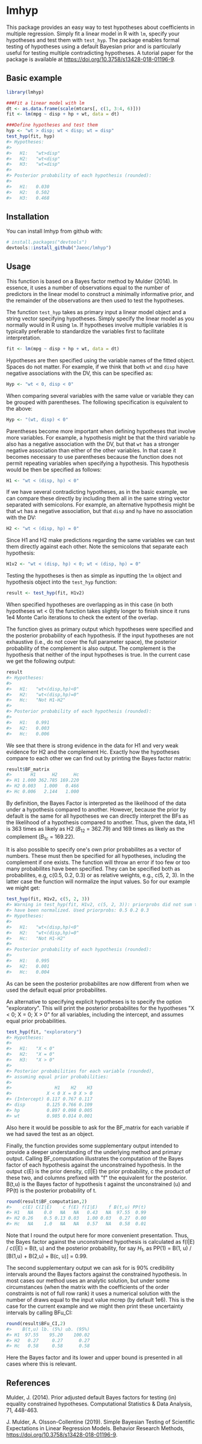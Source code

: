 
<!-- README.md is generated from README.Rmd. Please edit that file -->
lmhyp
=====

This package provides an easy way to test hypotheses about coefficients in multiple regression. Simply fit a linear model in R with `lm`, specify your hypotheses and test them with `test_hyp`. The package enables formal testing of hypotheses using a default Bayesian prior and is particularly useful for testing multiple contradicting hypotheses. A tutorial paper for the package is available at <https://doi.org/10.3758/s13428-018-01196-9>.

Basic example
-------------

``` r
library(lmhyp)

###Fit a linear model with lm
dt <- as.data.frame(scale(mtcars[, c(1, 3:4, 6)]))
fit <- lm(mpg ~ disp + hp + wt, data = dt)

###Define hypotheses and test them
hyp <- "wt > disp; wt < disp; wt = disp"
test_hyp(fit, hyp)
#> Hypotheses:
#> 
#>   H1:   "wt>disp"
#>   H2:   "wt<disp"
#>   H3:   "wt=disp"
#> 
#> Posterior probability of each hypothesis (rounded):
#> 
#>   H1:   0.030
#>   H2:   0.502
#>   H3:   0.468
```

Installation
------------

You can install lmhyp from github with:

``` r
# install.packages("devtools")
devtools::install_github("Jaeoc/lmhyp")
```

Usage
-----

This function is based on a Bayes factor method by Mulder (2014). In essence, it uses a number of observations equal to the number of predictors in the linear model to construct a minimally informative prior, and the remainder of the observations are then used to test the hypotheses.

The function `test_hyp` takes as primary input a linear model object and a string vector specifying hypotheses. Simply specify the linear model as you normally would in R using `lm`. If hypotheses involve multiple variables it is typically preferable to standardize the variables first to facilitate interpretation.

``` r
fit <- lm(mpg ~ disp + hp + wt, data = dt)
```

Hypotheses are then specified using the variable names of the fitted object. Spaces do not matter. For example, if we think that both `wt` and `disp` have negative associations with the DV, this can be specified as:

``` r
Hyp <- "wt < 0, disp < 0"
```

When comparing several variables with the same value or variable they can be grouped with parentheses. The following specification is equivalent to the above:

``` r
Hyp <- "(wt, disp) < 0"
```

Parentheses become more important when defining hypotheses that involve more variables. For example, a hypothesis might be that the third variable `hp` also has a negative association with the DV, but that `wt` has a stronger negative association than either of the other variables. In that case it becomes necessary to use parentheses because the function does not permit repeating variables when specifying a hypothesis. This hypothesis would be then be specified as follows:

``` r
H1 <- "wt < (disp, hp) < 0"
```

If we have several contradicting hypotheses, as in the basic example, we can compare these directly by including them all in the same string vector separated with semicolons. For example, an alternative hypothesis might be that `wt` has a negative association, but that `disp` and `hp` have no association with the DV:

``` r
H2 <- "wt < (disp, hp) = 0"
```

Since H1 and H2 make predictions regarding the same variables we can test them directly against each other. Note the semicolons that separate each hypothesis:

``` r
H1v2 <- "wt < (disp, hp) < 0; wt < (disp, hp) = 0"
```

Testing the hypotheses is then as simple as inputting the `lm` object and hypothesis object into the `test_hyp` function:

``` r
result <- test_hyp(fit, H1v2)
```

When specified hypotheses are overlapping as in this case (in both hypotheses wt &lt; 0) the function takes slightly longer to finish since it runs 1e4 Monte Carlo iterations to check the extent of the overlap.

The function gives as primary output which hypotheses were specified and the posterior probability of each hypothesis. If the input hypotheses are not exhaustive (i.e., do not cover the full parameter space), the posterior probability of the complement is also output. The complement is the hypothesis that neither of the input hypotheses is true. In the current case we get the following output:

``` r
result
#> Hypotheses:
#> 
#>   H1:   "wt<(disp,hp)<0"
#>   H2:   "wt<(disp,hp)=0"
#>   Hc:   "Not H1-H2"
#> 
#> Posterior probability of each hypothesis (rounded):
#> 
#>   H1:   0.991
#>   H2:   0.003
#>   Hc:   0.006
```

We see that there is strong evidence in the data for H1 and very weak evidence for H2 and the complement Hc. Exactly how the hypotheses compare to each other we can find out by printing the Bayes factor matrix:

``` r
result$BF_matrix
#>       H1      H2      Hc
#> H1 1.000 362.785 169.220
#> H2 0.003   1.000   0.466
#> Hc 0.006   2.144   1.000
```

By definition, the Bayes Factor is interpreted as the likelihood of the data under a hypothesis compared to another. However, because the prior by default is the same for all hypotheses we can directly interpret the BFs as the likelihood of a hypothesis compared to another. Thus, given the data, H1 is 363 times as likely as H2 (*B*<sub>12</sub> = 362.79) and 169 times as likely as the complement (*B*<sub>1*c*</sub> = 169.22).

It is also possible to specify one's own prior probabilites as a vector of numbers. These must then be specified for all hypotheses, including the complement if one exists. The function will throw an error if too few or too many probabilites have been specified. They can be specified both as probabilites, e.g, c(0.5, 0.2, 0.3) or as relative weights, e.g., c(5, 2, 3). In the latter case the function will normalize the input values. So for our example we might get:

``` r
test_hyp(fit, H1v2, c(5, 2, 3))
#> Warning in test_hyp(fit, H1v2, c(5, 2, 3)): priorprobs did not sum to 1 and
#> have been normalized. Used priorprobs: 0.5 0.2 0.3
#> Hypotheses:
#> 
#>   H1:   "wt<(disp,hp)<0"
#>   H2:   "wt<(disp,hp)=0"
#>   Hc:   "Not H1-H2"
#> 
#> Posterior probability of each hypothesis (rounded):
#> 
#>   H1:   0.995
#>   H2:   0.001
#>   Hc:   0.004
```

As can be seen the posterior probabilites are now different from when we used the default equal prior probabilites.

An alternative to specifying explicit hypotheses is to specify the option "exploratory". This will print the posterior probabilites for the hypotheses "X &lt; 0; X = 0; X &gt; 0" for all variables, including the intercept, and assumes equal prior probabilities.

``` r
test_hyp(fit, "exploratory")
#> Hypotheses:
#> 
#>   H1:   "X < 0"
#>   H2:   "X = 0"
#>   H3:   "X > 0"
#> 
#> Posterior probabilities for each variable (rounded), 
#> assuming equal prior probabilities:
#> 
#>                H1    H2    H3
#>             X < 0 X = 0 X > 0
#> (Intercept) 0.117 0.767 0.117
#> disp        0.125 0.766 0.109
#> hp          0.897 0.098 0.005
#> wt          0.985 0.014 0.001
```

Also here it would be possible to ask for the BF\_matrix for each variable if we had saved the test as an object.

Finally, the function provides some supplementary output intended to provide a deeper understanding of the underlying method and primary output. Calling BF\_computation illustrates the computation of the Bayes factor of each hypothesis against the unconstrained hypothesis. In the output c(E) is the prior density, c(I|E) the prior probability, c the product of these two, and columns prefixed with "f" the equivalent for the posterior. B(t,u) is the Bayes factor of hypothesis t against the unconstrained (u) and PP(t) is the posterior probability of t.

``` r
round(result$BF_computation,2)
#>    c(E) C(I|E)    c f(E) f(I|E)    f B(t,u) PP(t)
#> H1   NA    0.0   NA   NA   0.43   NA  97.55  0.99
#> H2 0.26    0.5 0.13 0.03   1.00 0.03   0.27  0.00
#> Hc   NA    1.0   NA   NA   0.57   NA   0.58  0.01
```

Note that I round the output here for more convenient presentation. Thus, the Bayes factor against the unconstrained hypothesis is calculated as f(I|E) / c(I|E) = B(t, u) and the posterior probability, for say *H*<sub>1</sub>, as PP(1) = B(1, u) / \[B(1,u) + B(2,u) + B(c, u)\] = 0.99.

The second supplementary output we can ask for is 90% credibility intervals around the Bayes factors against the constrained hypothesis. In most cases our method uses an analytic solution, but under some circumstances (when the matrix with the coefficients of the order constraints is not of full row rank) it uses a numerical solution with the number of draws equal to the input value mcrep (by default 1e6). This is the case for the current example and we might then print these uncertainty intervals by calling BFu\_CI:

``` r
round(result$BFu_CI,2)
#>    B(t,u) lb. (5%) ub. (95%)
#> H1  97.55    95.20    100.02
#> H2   0.27     0.27      0.27
#> Hc   0.58     0.58      0.58
```

Here the Bayes factor and its lower and upper bound is presented in all cases where this is relevant.

References
----------

Mulder, J. (2014). Prior adjusted default Bayes factors for testing (in) equality constrained hypotheses. Computational Statistics & Data Analysis, 71, 448-463.

J. Mulder, A. Olsson-Collentine (2019). Simple Bayesian Testing of Scientific Expectations in Linear Regression Models. Behavior Research Methods, <https://doi.org/10.3758/s13428-018-01196-9>.
